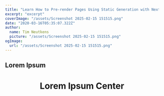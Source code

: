 ```yaml
---
title: "Learn How to Pre-render Pages Using Static Generation with Next.js"
excerpt: "excerpt"
coverImage: "/assets/Screenshot 2025-02-15 151515.png"
date: "2020-03-16T05:35:07.322Z"
author:
  name: Tim Neutkens
  picture: "/assets/Screenshot 2025-02-15 151515.png"
ogImage:
  url: "/assets/Screenshot 2025-02-15 151515.png"
---
```

## Lorem Ipsum
<h1 style="text-align: center">Lorem Ipsum Center</h1>